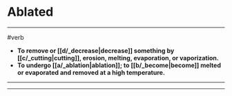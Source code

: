 # Ablated
---
#verb
- **To remove or [[d/_decrease|decrease]] something by [[c/_cutting|cutting]], erosion, melting, evaporation, or vaporization.**
- **To undergo [[a/_ablation|ablation]]; to [[b/_become|become]] melted or evaporated and removed at a high temperature.**
---
---
